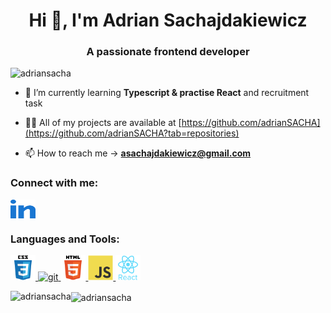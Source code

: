 <h1 align="center">Hi 👋, I'm Adrian Sachajdakiewicz</h1>
<h3 align="center">A passionate frontend developer</h3>

<p align="left"> <img src="https://komarev.com/ghpvc/?username=adriansacha&label=Profile%20views&color=0e75b6&style=flat" alt="adriansacha" /> </p>

- 🌱 I’m currently learning **Typescript & practise React** and recruitment task

- 👨‍💻 All of my projects are available at [https://github.com/adrianSACHA](https://github.com/adrianSACHA?tab=repositories)

- 📫 How to reach me -> **asachajdakiewicz@gmail.com**

<h3 align="left">Connect with me:</h3>
<p align="left">
<a href="https://linkedin.com/in/adrian-sachajdakiewicz" target="blank"><img align="center" src="https://raw.githubusercontent.com/khanhduy1407/gh-profile-generator/master/src/images/icons/Social/linked-in-alt.svg" alt="adrian-sachajdakiewicz" height="30" width="40" /></a>
</p>

<h3 align="left">Languages and Tools:</h3>
<p align="left"> <a href="https://www.w3schools.com/css/" target="_blank" rel="noreferrer"> <img src="https://raw.githubusercontent.com/devicons/devicon/master/icons/css3/css3-original-wordmark.svg" alt="css3" width="40" height="40"/> </a> <a href="https://git-scm.com/" target="_blank" rel="noreferrer"> <img src="https://www.vectorlogo.zone/logos/git-scm/git-scm-icon.svg" alt="git" width="40" height="40"/> </a> <a href="https://www.w3.org/html/" target="_blank" rel="noreferrer"> <img src="https://raw.githubusercontent.com/devicons/devicon/master/icons/html5/html5-original-wordmark.svg" alt="html5" width="40" height="40"/> </a> <a href="https://developer.mozilla.org/en-US/docs/Web/JavaScript" target="_blank" rel="noreferrer"> <img src="https://raw.githubusercontent.com/devicons/devicon/master/icons/javascript/javascript-original.svg" alt="javascript" width="40" height="40"/> </a> <a href="https://reactjs.org/" target="_blank" rel="noreferrer"> <img src="https://raw.githubusercontent.com/devicons/devicon/master/icons/react/react-original-wordmark.svg" alt="react" width="40" height="40"/> </a> </p>
<p><img align="left" src="https://github-readme-stats.vercel.app/api/top-langs?username=adriansacha&show_icons=true&locale=en&layout=compact" alt="adriansacha" /></p>
<p><img align="center" src="https://github-readme-streak-stats.herokuapp.com/?user=adriansacha&" alt="adriansacha" /></p>
